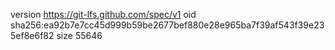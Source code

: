 version https://git-lfs.github.com/spec/v1
oid sha256:ea92b7e7cc45d999b59be2677bef880e28e965ba7f39af543f39e235ef8e6f82
size 55646
